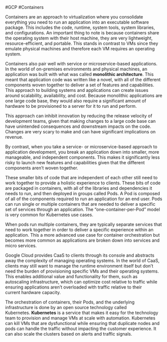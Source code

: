 #GCP #Containers 

Containers are an approach to virtualization where you consolidate everything you need to run an application into an executable software package. This includes the code, runtime, system tools, system libraries, and configurations. An important thing to note is because containers share the operating system with their host machine, they are very lightweight, resource-efficient, and portable. This stands in contrast to VMs since they emulate physical machines and therefore each VM requires an operating system.

Containers also pair well with service or microservice-based applications. In the world of on-premises environments and physical machines, an application was built with what was called **monolithic architecture**. This meant that application code was written like a novel, with all of the different components woven together to deliver a set of features and capabilities. This approach to building systems and applications can create issues around scalability, availability, and cost. Because monolithic applications are one large code base, they would also require a significant amount of hardware to be provisioned to a server for it to run and perform.

This approach can inhibit innovation by reducing the release velocity of development teams, given that making changes to a large code base can have unintended consequences and downstream impacts on the code. Changes are very scary to make and can have significant implications on revenue.

By contrast, when you take a service- or microservice-based approach to application development, you break an application down into smaller, more manageable, and independent components. This makes it significantly less risky to launch new features and capabilities given that the different components aren’t woven together.

These smaller bits of code that are independent of each other still need to work together to provide a holistic experience to clients. These bits of code are packaged in containers, with all of the libraries and dependencies it needs to run, and then deployed in groups called Pods. A Pod is composed of all of the components required to run an application for an end user. Pods can run single or multiple containers that are needed to deliver a specific set of services through an application. The “one-container-per-Pod” model is very common for Kubernetes use cases.

When pods run multiple containers, they are typically separate services that need to work together in order to deliver a specific experience within an application. This a more advanced use case for container orchestration but becomes more common as applications are broken down into services and micro services.

Google Cloud provides CaaS to clients through its console and abstracts away the complexity of managing operating systems. In the world of CaaS, clients may still want to manage the runtime environment itself but don’t need the burden of provisioning specific VMs and their operating systems. This enables additional value and functionality for them, such as autoscaling infrastructure, which can optimize cost relative to traffic while ensuring applications aren’t overloaded with traffic relative to their current hardware capacity.

The orchestration of containers, their Pods, and the underlying infrastructure is done by an open source technology called Kubernetes. **Kubernetes** is a service that makes it easy for the technology team to provision and manage VMs at scale with automation. Kubernetes can kill VMs that are dysfunctional while ensuring that duplicate nodes and pods can handle the traffic without impacting the customer experience. It can also scale the clusters based on alerts and traffic signals.